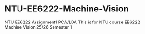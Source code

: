 # NTU-EE6222-Machine-Vision
NTU EE6222 Assignment1 PCA/LDA
This is for NTU course EE6222 Machine Vision 25/26 Semester 1
